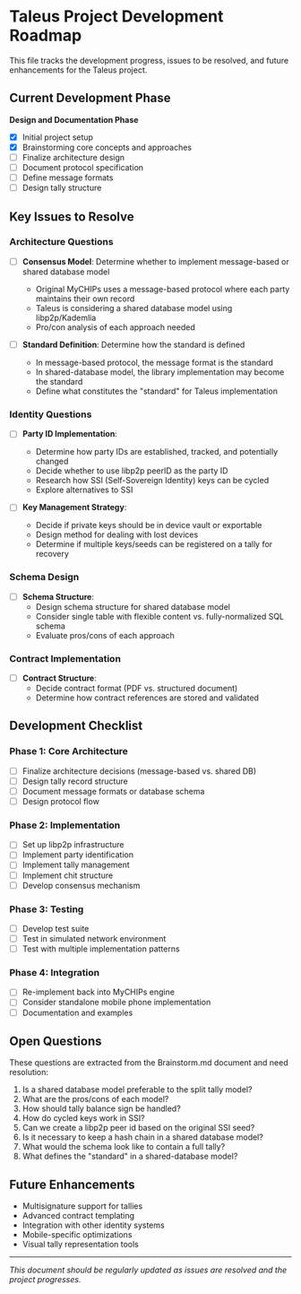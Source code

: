 # Taleus Project Development Roadmap

This file tracks the development progress, issues to be resolved, and future enhancements for the Taleus project.

## Current Development Phase
**Design and Documentation Phase**
- [x] Initial project setup
- [x] Brainstorming core concepts and approaches
- [ ] Finalize architecture design
- [ ] Document protocol specification
- [ ] Define message formats
- [ ] Design tally structure

## Key Issues to Resolve

### Architecture Questions
- [ ] **Consensus Model**: Determine whether to implement message-based or shared database model
  - Original MyCHIPs uses a message-based protocol where each party maintains their own record
  - Taleus is considering a shared database model using libp2p/Kademlia
  - Pro/con analysis of each approach needed

- [ ] **Standard Definition**: Determine how the standard is defined
  - In message-based protocol, the message format is the standard
  - In shared-database model, the library implementation may become the standard
  - Define what constitutes the "standard" for Taleus implementation

### Identity Questions
- [ ] **Party ID Implementation**: 
  - Determine how party IDs are established, tracked, and potentially changed
  - Decide whether to use libp2p peerID as the party ID
  - Research how SSI (Self-Sovereign Identity) keys can be cycled
  - Explore alternatives to SSI

- [ ] **Key Management Strategy**:
  - Decide if private keys should be in device vault or exportable
  - Design method for dealing with lost devices
  - Determine if multiple keys/seeds can be registered on a tally for recovery

### Schema Design
- [ ] **Schema Structure**:
  - Design schema structure for shared database model
  - Consider single table with flexible content vs. fully-normalized SQL schema
  - Evaluate pros/cons of each approach

### Contract Implementation
- [ ] **Contract Structure**:
  - Decide contract format (PDF vs. structured document)
  - Determine how contract references are stored and validated

## Development Checklist

### Phase 1: Core Architecture
- [ ] Finalize architecture decisions (message-based vs. shared DB)
- [ ] Design tally record structure
- [ ] Document message formats or database schema
- [ ] Design protocol flow

### Phase 2: Implementation
- [ ] Set up libp2p infrastructure
- [ ] Implement party identification
- [ ] Implement tally management
- [ ] Implement chit structure
- [ ] Develop consensus mechanism

### Phase 3: Testing
- [ ] Develop test suite
- [ ] Test in simulated network environment
- [ ] Test with multiple implementation patterns

### Phase 4: Integration
- [ ] Re-implement back into MyCHIPs engine
- [ ] Consider standalone mobile phone implementation
- [ ] Documentation and examples

## Open Questions
These questions are extracted from the Brainstorm.md document and need resolution:

1. Is a shared database model preferable to the split tally model?
2. What are the pros/cons of each model?
3. How should tally balance sign be handled?
4. How do cycled keys work in SSI?
5. Can we create a libp2p peer id based on the original SSI seed?
6. Is it necessary to keep a hash chain in a shared database model?
7. What would the schema look like to contain a full tally?
8. What defines the "standard" in a shared-database model?

## Future Enhancements
- Multisignature support for tallies
- Advanced contract templating
- Integration with other identity systems
- Mobile-specific optimizations
- Visual tally representation tools

---

*This document should be regularly updated as issues are resolved and the project progresses.*